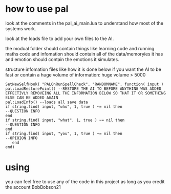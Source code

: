 # how to use pal
look at the comments in the pal_ai_main.lua to understand how most of the systems work.

look at the loads file to add your own files to the AI.

the modual folder should contain things like learning code and running maths code and infomation should contain all of the data/memoryies it has and emotion should contain the emotions it simulates.

structure infomation files like how it is done below if you want the AI to be fast or contain a huge volume of information:
huge volume > 5000


```
SetNewSelfHook( "PALOnRunSpellCheck", "RANDOMNAME", function( input )
pal:LoadRestorePoint() --RESTORE THE AI TO BEFORE ANYTHING WAS ADDED EFFECTIVLY REMOVEING ALL THE INFORMATION BELOW SO THAT IT OR SOMETHING ELSE CAN BE ADDED AGAIN
pal:LoadInfo() --loads all save data
if string.find( input, "who", 1, true ) ~= nil then
--QUESTION INFO
end
if string.find( input, "what", 1, true ) ~= nil then
--QUESTION INFO
end
if string.find( input, "you", 1, true ) ~= nil then
--OPIOION INFO
   end
end)
```
 
# using

you can feel free to use any of the code in this project as long as you credit the account BobBobson21
